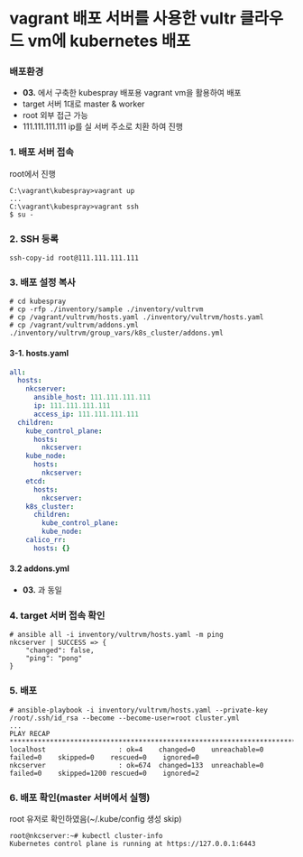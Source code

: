 vagrant 배포 서버를 사용한 vultr 클라우드 vm에 kubernetes 배포
====
### 배포환경
- **03.** 에서 구축한 kubespray 배포용 vagrant vm을 활용하여 배포
- target 서버 1대로 master & worker
- root 외부 접근 가능
- 111.111.111.111 ip를 실 서버 주소로 치환 하여 진행

### 1. 배포 서버 접속
root에서 진행
```
C:\vagrant\kubespray>vagrant up
...
C:\vagrant\kubespray>vagrant ssh
$ su -
```

### 2. SSH 등록
```
ssh-copy-id root@111.111.111.111
```

### 3. 배포 설정 복사
```
# cd kubespray
# cp -rfp ./inventory/sample ./inventory/vultrvm
# cp /vagrant/vultrvm/hosts.yaml ./inventory/vultrvm/hosts.yaml
# cp /vagrant/vultrvm/addons.yml ./inventory/vultrvm/group_vars/k8s_cluster/addons.yml
```

#### 3-1. hosts.yaml
```yaml
all:
  hosts:
    nkcserver:
      ansible_host: 111.111.111.111
      ip: 111.111.111.111
      access_ip: 111.111.111.111
  children:
    kube_control_plane:
      hosts:
        nkcserver:
    kube_node:
      hosts:
        nkcserver:
    etcd:
      hosts:
        nkcserver:
    k8s_cluster:
      children:
        kube_control_plane:
        kube_node:
    calico_rr:
      hosts: {}
```

#### 3.2 addons.yml
- **03.** 과 동일

### 4. target 서버 접속 확인
```
# ansible all -i inventory/vultrvm/hosts.yaml -m ping
nkcserver | SUCCESS => {
    "changed": false,
    "ping": "pong"
}
```

### 5. 배포
```
# ansible-playbook -i inventory/vultrvm/hosts.yaml --private-key /root/.ssh/id_rsa --become --become-user=root cluster.yml
...
PLAY RECAP *************************************************************************************************************
localhost                  : ok=4    changed=0    unreachable=0    failed=0    skipped=0    rescued=0    ignored=0
nkcserver                  : ok=674  changed=133  unreachable=0    failed=0    skipped=1200 rescued=0    ignored=2
```

### 6. 배포 확인(master 서버에서 실행)
root 유저로 확인하였음(~/.kube/config 생성 skip)
```
root@nkcserver:~# kubectl cluster-info
Kubernetes control plane is running at https://127.0.0.1:6443
```

